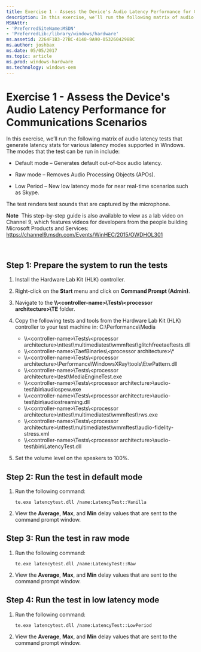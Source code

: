 ```yaml
---
title: Exercise 1 - Assess the Device's Audio Latency Performance for Communications Scenarios
description: In this exercise, we’ll run the following matrix of audio latency tests that generate latency stats for various latency modes supported in Windows.
MSHAttr:
- 'PreferredSiteName:MSDN'
- 'PreferredLib:/library/windows/hardware'
ms.assetid: 2264F1B3-27BC-4140-9A90-0532604298BC
ms.author: joshbax
ms.date: 05/05/2017
ms.topic: article
ms.prod: windows-hardware
ms.technology: windows-oem
---
```


# Exercise 1 - Assess the Device's Audio Latency Performance for Communications Scenarios


In this exercise, we’ll run the following matrix of audio latency tests that generate latency stats for various latency modes supported in Windows. The modes that the test can be run in include:

-   Default mode – Generates default out-of-box audio latency.

-   Raw mode – Removes Audio Processing Objects (APOs).

-   Low Period – New low latency mode for near real-time scenarios such as Skype.

The test renders test sounds that are captured by the microphone.

**Note**  This step-by-step guide is also available to view as a lab video on Channel 9, which features videos for developers from the people building Microsoft Products and Services: <https://channel9.msdn.com/Events/WinHEC/2015/OWDHOL301>

 

## Step 1: Prepare the system to run the tests


1.  Install the Hardware Lab Kit (HLK) controller.

2.  Right-click on the **Start** menu and click on **Command Prompt (Admin)**.

3.  Navigate to the **\\\\&lt;controller-name&gt;\\Tests\\&lt;processor architecture&gt;\\TE** folder.

4.  Copy the following tests and tools from the Hardware Lab Kit (HLK) controller to your test machine in: C:\\Performance\\Media
    -   \\\\&lt;controller-name&gt;\\Tests\\&lt;processor architecture&gt;\\nttest\\multimediatest\\wmmftest\\glitchfreetaeftests.dll
    -   \\\\&lt;controller-name&gt;\\TaefBinaries\\&lt;processor architecture&gt;\\\*
    -   \\\\&lt;controller-name&gt;\\Tests\\&lt;processor architecture&gt;\\Performance\\WindowsXRay\\tools\\EtwPattern.dll
    -   \\\\&lt;controller-name&gt;\\Tests\\&lt;processor architecture&gt;\\test\\MediaEngineTest.exe
    -   \\\\&lt;controller-name&gt;\\Tests\\&lt;processor architecture&gt;\\audio-test\\bin\\audiospew.exe
    -   \\\\&lt;controller-name&gt;\\Tests\\&lt;processor architecture&gt;\\audio-test\\bin\\audiostreaming.dll
    -   \\\\&lt;controller-name&gt;\\Tests\\&lt;processor architecture&gt;\\nttest\\multimediatest\\wmmftest\\rws.exe
    -   \\\\&lt;controller-name&gt;\\Tests\\&lt;processor architecture&gt;\\nttest\\multimediatest\\wmmftest\\audio-fidelity-stress.xml
    -   \\\\&lt;controller-name&gt;\\Tests\\&lt;processor architecture&gt;\\audio-test\\bin\\LatencyTest.dll

5.  Set the volume level on the speakers to 100%.

## Step 2: Run the test in default mode


1.  Run the following command:

    ``` syntax
    te.exe latencytest.dll /name:LatencyTest::Vanilla
    ```

2.  View the **Average**, **Max**, and **Min** delay values that are sent to the command prompt window.

## Step 3: Run the test in raw mode


1.  Run the following command:

    ``` syntax
    te.exe latencytest.dll /name:LatencyTest::Raw
    ```

2.  View the **Average**, **Max**, and **Min** delay values that are sent to the command prompt window.

## Step 4: Run the test in low latency mode


1.  Run the following command:

    ``` syntax
    te.exe latencytest.dll /name:LatencyTest::LowPeriod
    ```

2.  View the **Average**, **Max**, and **Min** delay values that are sent to the command prompt window.

 

 






